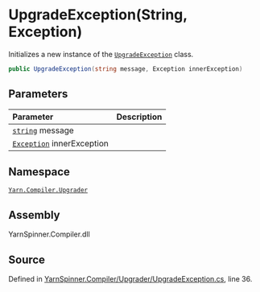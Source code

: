 # UpgradeException\(String, Exception\)

Initializes a new instance of the [`UpgradeException`](./) class.

```csharp
public UpgradeException(string message, Exception innerException)
```

## Parameters

| Parameter | Description |
| :--- | :--- |
| [`string`](https://docs.microsoft.com/dotnet/api/System.String) message |  |
| [`Exception`](https://docs.microsoft.com/dotnet/api/System.Exception) innerException |  |

## Namespace

[`Yarn.Compiler.Upgrader`](../)

## Assembly

YarnSpinner.Compiler.dll

## Source

Defined in [YarnSpinner.Compiler/Upgrader/UpgradeException.cs](https://github.com/YarnSpinnerTool/YarnSpinner//blob/develop/YarnSpinner.Compiler/Upgrader/UpgradeException.cs#L36), line 36.

